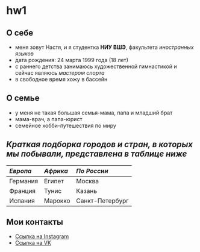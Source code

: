 # hw1
## О себе
* меня зовут Настя, и я студентка **НИУ ВШЭ**, факультета *иностранных языков*
* дата рождения: 24 марта 1999 года (18 лет)
* с раннего детства занимаюсь художественной гимнастикой и сейчас являюсь *мастером спорта*
* в свободное время хожу в бассейн 
## О семье
* у меня не такая большая семья-мама, папа и младший брат
* мама-врач, а папа-юрист
* семейное хобби-путешествия по миру
## *Краткая подборка городов и стран, в которых мы побывали, представлена в таблице ниже*
|  *Европа*    | *Африка*  | *По России*       |
|  :-----------| :---------|:------------------|
|  Германия    | Египет    | Москва            |
|  Франция     | Тунис     | Казань            |
|  Испания     | Марокко   | Санкт-Петербург   |
## Мои контакты
* [Ссылка на Instagram](https://www.instagram.com/nassts/)
* [Ссылка на VK](https://vk.com/nasstss)
